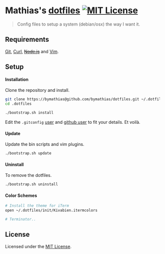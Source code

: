 # Mathias's [dotfiles][home-url] [![MIT License][license-badge]][license-url]

> Config files to setup a system (debian/osx) the way I want it.

## Requirements

[Git][git-url], [Curl][curl-url], ~~[Node.js][nodejs-url]~~ and [Vim][vim-url].

## Setup

#### Installation

Clone the repository and install.

```sh
git clone https://bymathias@github.com/bymathias/dotfiles.git ~/.dotfiles
cd .dotfiles

./bootstrap.sh install
```

Edit the `.gitconfig` [user](https://github.com/bymathias/dotfiles/blob/master/git/.gitconfig#L1) and [github user](https://github.com/bymathias/dotfiles/blob/master/git/.gitconfig#L23) to fit your details. Et voilà.

#### Update

Update the bin scripts and vim plugins.

```sh
./bootstrap.sh update
```

#### Uninstall

To remove the dotfiles.

```sh
./bootstrap.sh uninstall
```

#### Color Schemes

```sh
# Install the theme for iTerm
open ~/.dotfiles/init/Kivabien.itermcolors

# Terminator..
```

## License

Licensed under the [MIT License][license-url].


<!-- Link Labels -->

[home-url]: https://github.com/bymathias/dotfiles

[license-badge]: http://img.shields.io/badge/license-MIT-blue.svg?style=flat-square
[license-url]:   https://github.com/bymathias/dotfiles/blob/master/LICENSE.md

[git-url]:    http://git-scm.com
[curl-url]:   http://curl.haxx.se
[nodejs-url]: https://nodejs.org
[vim-url]:    http://www.vim.org

